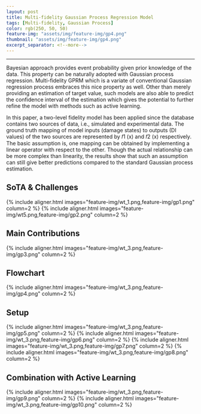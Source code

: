 ```yaml
---
layout: post
title: Multi-fidelity Gaussian Process Regression Model
tags: [Multi-fidelity, Gaussian Process]
color: rgb(250, 50, 50)
feature-img: "assets/img/feature-img/gp4.png"
thumbnail: "assets/img/feature-img/gp4.png"
excerpt_separator: <!--more-->
---
```


---
Bayesian approach provides event probability given prior knowledge of the data. This property can
be naturally adopted with Gaussian process regression. Multi-fidelity GPRM which is a variate
of conventional Gaussian regression process embraces this nice property as well. Other than merely
providing an estimation of target value, such models are also able to predict the confidence interval
of the estimation which gives the potential to further refine the model with methods such as active
learning.

In this paper, a two-level fidelity model has been applied since the database contains two sources
of data, i.e., simulated and experimental data. The ground truth mapping of model inputs (damage
states) to outputs (DI values) of the two sources are represented by 𝑓1 (x) and 𝑓2 (x) respectively.
The basic assumption is, one mapping can be obtained by implementing a linear operator with
respect to the other. Though the actual relationship can be more complex than linearity, the results
show that such an assumption can still give better predictions compared to the standard Gaussian
process estimation.

## SoTA & Challenges
{% include aligner.html images="feature-img/wt_1.png,feature-img/gp1.png" column=2 %}
{% include aligner.html images="feature-img/wt5.png,feature-img/gp2.png" column=2 %}

## Main Contributions

{% include aligner.html images="feature-img/wt_3.png,feature-img/gp3.png" column=2 %}
<!-- {% include aligner.html images="feature-img/wt_3.png" %} -->

## Flowchart

{% include aligner.html images="feature-img/wt_3.png,feature-img/gp4.png" column=2 %}

## Setup

{% include aligner.html images="feature-img/wt_3.png,feature-img/gp5.png" column=2 %}
{% include aligner.html images="feature-img/wt_3.png,feature-img/gp6.png" column=2 %}
{% include aligner.html images="feature-img/wt_3.png,feature-img/gp7.png" column=2 %}
{% include aligner.html images="feature-img/wt_3.png,feature-img/gp8.png" column=2 %}

## Combination with Active Learning

{% include aligner.html images="feature-img/wt_3.png,feature-img/gp9.png" column=2 %}
{% include aligner.html images="feature-img/wt_3.png,feature-img/gp10.png" column=2 %}
